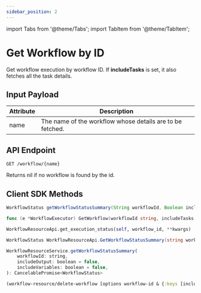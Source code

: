 ```yaml
---
sidebar_position: 2
---
```


import Tabs from '@theme/Tabs';
import TabItem from '@theme/TabItem';

# Get Workflow by ID
Get workflow execution by workflow ID. If **includeTasks** is set, it also fetches all the task details.

## Input Payload

| Attribute | Description | 
| --------- | ----------- | 
| name | The name of the workflow whose details are to be fetched. |

## API Endpoint
```
GET /workflow/{name}
```

Returns nil if no workflow is found by the id.

## Client SDK Methods

<Tabs>
<TabItem value="Java" label="Java">

```java
WorkflowStatus getWorkflowStatusSummary(String workflowId, Boolean includeOutput, Boolean includeVariables)
```

</TabItem>
<TabItem value="Golang" label="Golang">

```go
func (e *WorkflowExecutor) GetWorkflow(workflowId string, includeTasks bool) (*model.Workflow, error)
```

</TabItem>
<TabItem value="Python" label="Python">

```python
WorkflowResourceApi.get_execution_status(self, workflow_id, **kwargs)
```

</TabItem>
<TabItem value="CSharp" label="CSharp">

```csharp
WorkflowStatus WorkflowResourceApi.GetWorkflowStatusSummary(string workflowId, bool? includeOutput = null, bool? includeVariables = null)
```

</TabItem>
<TabItem value="Javascript" label="Javascript">

```javascript
WorkflowResourceService.getWorkflowStatusSummary(
    workflowId: string,
    includeOutput: boolean = false,
    includeVariables: boolean = false,
): CancelablePromise<WorkflowStatus>
```

</TabItem>
<TabItem value="Clojure" label="Clojure">

```clojure
(workflow-resource/delete-workflow [options workflow-id & {:keys [includeTasks], :or {includeTasks true}}])
```

</TabItem>
</Tabs>